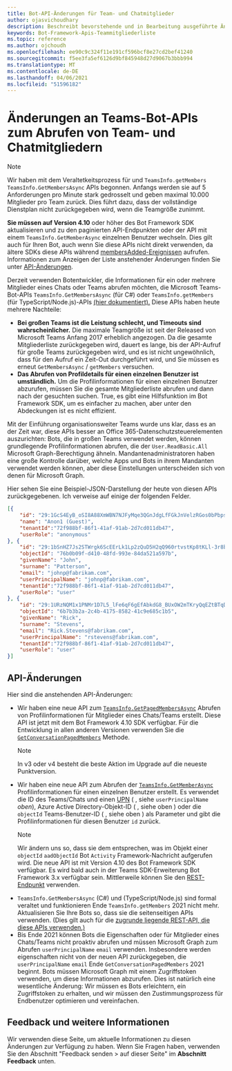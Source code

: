 ```yaml
---
title: Bot-API-Änderungen für Team- und Chatmitglieder
author: ojasvichoudhary
description: Beschreibt bevorstehende und in Bearbeitung ausgeführte Änderungen an den Bot-APIs, die zum Abrufen von Mitgliedern von Teams und Chats verwendet werden.
keywords: Bot-Framework-Apis-Teammitgliederliste
ms.topic: reference
ms.author: ojchoudh
ms.openlocfilehash: ee90c9c324f11e191cf596bcf8e27cd2bef41240
ms.sourcegitcommit: f5ee3fa5ef6126d9bf845948d27d9067b3bbb994
ms.translationtype: MT
ms.contentlocale: de-DE
ms.lasthandoff: 04/06/2021
ms.locfileid: "51596182"
---
```

# <a name="changes-to-teams-bot-apis-for-fetching-team-and-chat-members"></a>Änderungen an Teams-Bot-APIs zum Abrufen von Team- und Chatmitgliedern

>[!NOTE]
> Wir haben mit dem Veraltetkeitsprozess für und `TeamsInfo.getMembers` `TeamsInfo.GetMembersAsync` APIs begonnen. Anfangs werden sie auf 5 Anforderungen pro Minute stark gedrosselt und geben maximal 10.000 Mitglieder pro Team zurück. Dies führt dazu, dass der vollständige Dienstplan nicht zurückgegeben wird, wenn die Teamgröße zunimmt. 
> 
> **Sie müssen auf Version 4.10** oder höher des Bot Framework SDK aktualisieren und zu den paginierten API-Endpunkten oder der API mit einem `TeamsInfo.GetMemberAsync` einzelnen Benutzer wechseln. Dies gilt auch für Ihren Bot, auch wenn Sie diese APIs nicht direkt verwenden, da ältere SDKs diese APIs während [membersAdded-Ereignissen](../bots/how-to/conversations/subscribe-to-conversation-events.md#team-members-added) aufrufen. Informationen zum Anzeigen der Liste anstehender Änderungen finden Sie unter [API-Änderungen](team-chat-member-api-changes.md#api-changes). 

Derzeit verwenden Botentwickler, die Informationen für ein oder mehrere Mitglieder eines Chats oder Teams abrufen möchten, die Microsoft Teams-Bot-APIs `TeamsInfo.GetMembersAsync` (für C#) oder `TeamsInfo.getMembers` (für TypeScript/Node.js)-APIs [(hier dokumentiert).](../bots/how-to/get-teams-context.md#fetching-the-roster-or-user-profile) Diese APIs haben heute mehrere Nachteile:

* **Bei großen Teams ist die Leistung schlecht, und Timeouts sind wahrscheinlicher.** Die maximale Teamgröße ist seit der Released von Microsoft Teams Anfang 2017 erheblich angezogen. Da die gesamte Mitgliederliste zurückgegeben wird, dauert es lange, bis der API-Aufruf für große Teams zurückgegeben wird, und es ist nicht ungewöhnlich, dass für den Aufruf ein Zeit-Out durchgeführt wird, und Sie müssen es erneut `GetMembersAsync` / `getMembers` versuchen.
* **Das Abrufen von Profildetails für einen einzelnen Benutzer ist umständlich.** Um die Profilinformationen für einen einzelnen Benutzer abzurufen, müssen Sie die gesamte Mitgliederliste abrufen und dann nach der gesuchten suchen. True, es gibt eine Hilfsfunktion im Bot Framework SDK, um es einfacher zu machen, aber unter den Abdeckungen ist es nicht effizient.

Mit der Einführung organisationsweiter Teams wurde uns klar, dass es an der Zeit war, diese APIs besser an Office 365-Datenschutzsteuerelementen auszurichten: Bots, die in großen Teams verwendet werden, können grundlegende Profilinformationen abrufen, die der `User.ReadBasic.All` Microsoft Graph-Berechtigung ähneln. Mandantenadministratoren haben eine große Kontrolle darüber, welche Apps und Bots in ihrem Mandanten verwendet werden können, aber diese Einstellungen unterscheiden sich von denen für Microsoft Graph.

Hier sehen Sie eine Beispiel-JSON-Darstellung der heute von diesen APIs zurückgegebenen. Ich verweise auf einige der folgenden Felder.

```json
[{
    "id": "29:1GcS4EyB_oSI8A88XmWBN7NJFyMqe3QGnJdgLfFGkJnVelzRGos0bPbpsfJjcbAD22bmKc4GMbrY2g4JDrrA8vM06X1-cHHle4zOE6U4ttcc",
    "name": "Anon1 (Guest)",
    "tenantId":"72f988bf-86f1-41af-91ab-2d7cd011db47",
    "userRole": "anonymous"
}, {
    "id": "29:1bSnHZ7Js2STWrgk6ScEErLk1Lp2zQuD5H2qQ960rtvstKp8tKLl-3r8b6DoW0QxZimuTxk_kupZ1DBMpvIQQUAZL-PNj0EORDvRZXy8kvWk",
    "objectId": "76b0b09f-d410-48fd-993e-84da521a597b",
    "givenName": "John",
    "surname": "Patterson",
    "email": "johnp@fabrikam.com",
    "userPrincipalName": "johnp@fabrikam.com",
    "tenantId":"72f988bf-86f1-41af-91ab-2d7cd011db47",
    "userRole": "user"
}, {
    "id": "29:1URzNQM1x1PNMr1D7L5_lFe6qF6gEfAbkdG8_BUxOW2mTKryQqEZtBTqDt10-MghkzjYDuUj4KG6nvg5lFAyjOLiGJ4jzhb99WrnI7XKriCs",
    "objectId": "6b7b3b2a-2c4b-4175-8582-41c9e685c1b5",
    "givenName": "Rick",
    "surname": "Stevens",
    "email": "Rick.Stevens@fabrikam.com",
    "userPrincipalName": "rstevens@fabrikam.com",
    "tenantId":"72f988bf-86f1-41af-91ab-2d7cd011db47",
    "userRole": "user"
}]
```

## <a name="api-changes"></a>API-Änderungen

Hier sind die anstehenden API-Änderungen:

* Wir haben eine neue API zum [`TeamsInfo.GetPagedMembersAsync`](~/bots/how-to/get-teams-context.md?tabs=dotnet#fetching-the-roster-or-user-profile) Abrufen von Profilinformationen für Mitglieder eines Chats/Teams erstellt. Diese API ist jetzt mit dem Bot Framework 4.10 SDK verfügbar. Für die Entwicklung in allen anderen Versionen verwenden Sie die [`GetConversationPagedMembers`](/dotnet/api/microsoft.bot.connector.conversationsextensions.getconversationpagedmembersasync?view=botbuilder-dotnet-stable&preserve-view=true) Methode.
  > [!NOTE]
  > In v3 oder v4 besteht die beste Aktion im Upgrade auf die neueste Punktversion.
* Wir haben eine neue API zum Abrufen der [`TeamsInfo.GetMemberAsync`](~/bots/how-to/get-teams-context.md?tabs=dotnet#get-single-member-details) Profilinformationen für einen einzelnen Benutzer erstellt. Es verwendet die ID des Teams/Chats und einen [UPN](https://docs.microsoft.com/windows/win32/ad/naming-properties#userprincipalname) ( , siehe `userPrincipalName` *oben*), Azure Active Directory-Objekt-ID ( , siehe oben ) oder die `objectId` Teams-Benutzer-ID ( , siehe oben ) als Parameter und gibt die Profilinformationen für diesen Benutzer `id` zurück. 
  > [!NOTE]
  > Wir ändern uns so, dass sie dem entsprechen, was im Objekt einer `objectId` `aadObjectId` Bot `Activity` Framework-Nachricht aufgerufen wird. Die neue API ist mit Version 4.10 des Bot Framework SDK verfügbar. Es wird bald auch in der Teams SDK-Erweiterung Bot Framework 3.x verfügbar sein. Mittlerweile können Sie den [REST-Endpunkt](~/bots/how-to/get-teams-context.md?tabs=json#get-single-member-details) verwenden.
* `TeamsInfo.GetMembersAsync` (C#) und (TypeScript/Node.js) sind formal veraltet und funktionieren Ende `TeamsInfo.getMembers` 2021 nicht mehr. Aktualisieren Sie Ihre Bots so, dass sie die seitenseitigen APIs verwenden. (Dies gilt auch für die [zugrunde liegende REST-API, die diese APIs verwenden.)](~/bots/how-to/get-teams-context.md?tabs=json)
* Bis Ende 2021 können Bots die Eigenschaften oder für Mitglieder eines Chats/Teams nicht proaktiv abrufen und müssen Microsoft Graph zum Abrufen `userPrincipalName` `email` verwenden. Insbesondere werden eigenschaften nicht von der neuen API zurückgegeben, die `userPrincipalName` `email` Ende `GetConversationPagedMembers` 2021 beginnt. Bots müssen Microsoft Graph mit einem Zugriffstoken verwenden, um diese Informationen abzurufen. Dies ist natürlich eine wesentliche Änderung: Wir müssen es Bots erleichtern, ein Zugriffstoken zu erhalten, und wir müssen den Zustimmungsprozess für Endbenutzer optimieren und vereinfachen.

## <a name="feedback-and-more-information"></a>Feedback und weitere Informationen

Wir verwenden diese Seite, um aktuelle Informationen zu diesen Änderungen zur Verfügung zu haben. Wenn Sie Fragen haben, verwenden Sie den Abschnitt "Feedback senden > auf dieser Seite" im **Abschnitt Feedback** unten.
